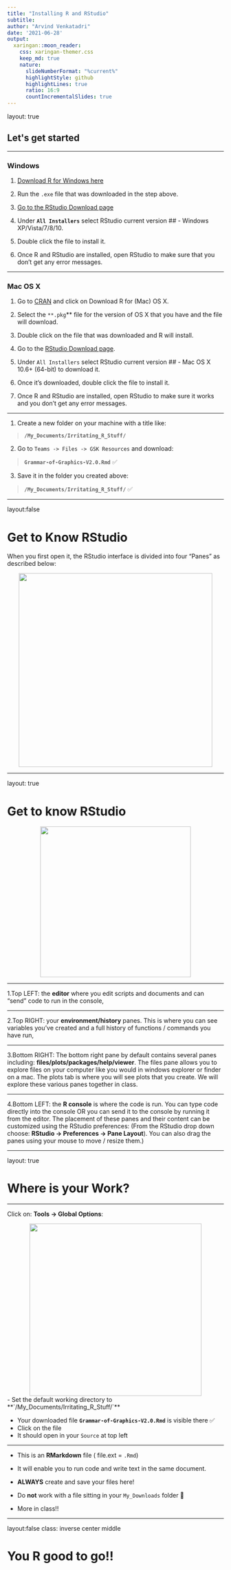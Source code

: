 ```yaml
---
title: "Installing R and RStudio"
subtitle:  
author: "Arvind Venkatadri"
date: '2021-06-28'
output:
  xaringan::moon_reader:
    css: xaringan-themer.css
    keep_md: true
    nature:
      slideNumberFormat: "%current%"
      highlightStyle: github
      highlightLines: true
      ratio: 16:9
      countIncrementalSlides: true
---
```






layout: true
## Let's get started
---

### Windows

1. [Download R for Windows here](http://cran.r-project.org/bin/windows/base/release.htm)

2. Run the `.exe` file that was downloaded in the step above.

3. [Go to the RStudio Download page](http://www.rstudio.com/ide/download/desktop)

4. Under **`All Installers`** select RStudio current version ## - Windows XP/Vista/7/8/10.

5. Double click the file to install it.

6. Once R and RStudio are installed, open RStudio to make sure that you don’t get any error messages.

---


### Mac OS X

1. Go to [CRAN](https://cran.r-project.org/) and click on Download R for (Mac) OS X.

2. Select the `**.pkg`** file for the version of OS X that you have and the file will download.

3. Double click on the file that was downloaded and R will install.

4. Go to the [RStudio Download page](http://www.rstudio.com/ide/download/desktop).

5. Under `All Installers` select RStudio current version ## - Mac OS X 10.6+ (64-bit) to download it.

6. Once it’s downloaded, double click the file to install it.

7. Once R and RStudio are installed, open RStudio to make sure it works and you don’t get any error messages.


---



1.  Create a new folder on your machine with a title like:
>  **`/My_Documents/Irritating_R_Stuff/`** 

2.  Go to `Teams -> Files -> GSK Resources` and download:  
>  **`Grammar-of-Graphics-V2.0.Rmd`** ✅

3.  Save it in the folder you created above:  

>  **`/My_Documents/Irritating_R_Stuff/`** ✅

---
layout:false
# Get to Know RStudio

When you first open it, the RStudio interface is divided into four “Panes” as described below:
<center><img src="https://bookdown.org/maddocent/exploratory_data_analysis/_book/images/rstudio_interface.png" height="450px"/></center>

---
layout: true
# Get to know RStudio
<center><img src="https://bookdown.org/maddocent/exploratory_data_analysis/_book/images/rstudio_interface.png" height="350px"/></center>

---

1.Top LEFT: the **editor** where you edit scripts and documents and can “send” code to run in the console,

---

2.Top RIGHT: your **environment/history** panes. This is where you can see variables you’ve created and a full history of functions / commands you have run,

---

3.Bottom RIGHT: The bottom right pane by default contains several panes including: **files/plots/packages/help/viewer**. The files pane allows you to explore files on your computer like you would in windows explorer or finder on a mac. The plots tab is where you will see plots that you create. We will explore these various panes together in class.

---

4.Bottom LEFT: the **R console** is where the code is run. You can type code directly into the console OR you can send it to the console by running it from the editor. The placement of these panes and their content can be customized using the RStudio preferences: (From the RStudio drop down choose: **RStudio -> Preferences -> Pane Layout**). You can also drag the panes using your mouse to move / resize them.)

---
layout: true
# Where is your Work?
---

Click on: **Tools -> Global Options**:
<center><img src="https://d33wubrfki0l68.cloudfront.net/c41935ca0c88dd9ef2ee02b65222837b86d813d4/00505/2020/02/18/rstudio-1-3-preview-configuration/global-options.png" height="400px"/></center>
- Set the default working directory to **`/My_Documents/Irritating_R_Stuff/`**  

- Your downloaded file **`Grammar-of-Graphics-V2.0.Rmd`** is visible there ✅
- Click on the file
- It should open in your `Source` at top left

---

- This is an **RMarkdown** file ( file.ext = `.Rmd`)

- It will enable you to run code and write text in the same document. 

- **ALWAYS** create and save your files here!

- Do **not** work with a file sitting in your `My_Downloads` folder 🛑

- More in class!!

---
layout:false
class: inverse center middle
# You R good to go!!
